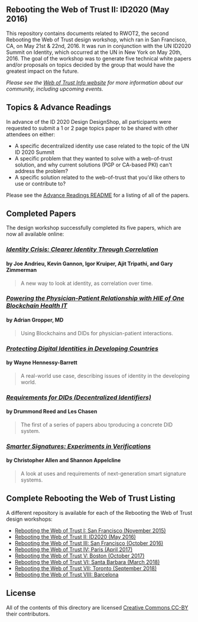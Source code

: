 ## Rebooting the Web of Trust II: ID2020 (May 2016)

This repository contains documents related to RWOT2, the second Rebooting the Web of Trust design workshop, which ran in San Francisco, CA, on May 21st & 22nd, 2016. It was run in conjunction with the UN ID2020 Summit on Identity, which occurred at the UN in New York on May 20th, 2016. The goal of the workshop was to generate five technical white papers and/or proposals on topics decided by the group that would have the greatest impact on the future.

_Please see the [Web of Trust Info website](http://www.weboftrust.info/) for more information about our community, including upcoming events._

##  Topics & Advance Readings

In advance of the ID 2020 Design DesignShop, all participants were requested to submit a 1 or 2 page topics paper to be shared with other attendees on either:

* A specific decentralized identity use case related to the topic of the UN ID 2020 Summit
* A specific problem that they wanted to solve with a web-of-trust solution, and why current solutions (PGP or CA-based PKI) can't address the problem?
*  A specific solution related to the web-of-trust that you'd like others to use or contribute to?

Please see the [Advance Readings README](topics-and-advance-readings/README.md) for a listing of all of the papers.

## Completed Papers

The design workshop successfully completed its five papers, which are now all available online:

### [*Identity Crisis: Clearer Identity Through Correlation*](final-documents/identity-crisis.pdf)
#### by Joe Andrieu, Kevin Gannon, Igor Kruiper, Ajit Tripathi, and Gary Zimmerman

> A new way to look at identity, as correlation over time.

### [*Powering the Physician-Patient Relationship with HIE of One Blockchain Health IT*](final-documents/physician-patient-relationship.pdf)
#### by Adrian Gropper, MD

> Using Blockchains and DIDs for physician-patient interactions.

### [*Protecting Digital Identities in Developing Countries*](final-documents/protecting-digital-identities-in-developing-countries.pdf)
#### by Wayne Hennessy-Barrett

> A real-world use case, describing issues of identity in the developing world.

### [*Requirements for DIDs (Decentralized Identifiers)*](final-documents/requirements-for-dids.pdf)
#### by Drummond Reed and Les Chasen

> The first of a series of papers abou tproducing a concrete DID system.

### [*Smarter Signatures: Experiments in Verifications*](final-documents/smarter-signatures.pdf)
#### by Christopher Allen and Shannon Appelcline

> A look at uses and requirements of next-generation smart signature systems.

## Complete Rebooting the Web of Trust Listing

A different repository is available for each of the Rebooting the Web of Trust design workshops:

* [Rebooting the Web of Trust I: San Francisco (November 2015)](../rwot1-sf)
* [Rebooting the Web of Trust II: ID2020 (May 2016)](../rwot2-id2020)
* [Rebooting the Web of Trust III: San Francisco (October 2016)](../rwot3-sf)
* [Rebooting the Web of Trust IV: Paris (April 2017)](../rwot4-paris)
* [Rebooting the Web of Trust V: Boston (October 2017)](../rwot5-boston)
* [Rebooting the Web of Trust VI: Santa Barbara (March 2018)](../rwot6-santabarbara)
* [Rebooting the Web of Trust VII: Toronto (September 2018)](../rwot7-toronto)
* [Rebooting the Web of Trust VIII: Barcelona](../rwot8-barcelona)

## License

All of the contents of this directory are licensed [Creative Commons CC-BY](../rwot1-sf/final-documents/LICENSE-CC-BY-4.0.md) their contributors.

